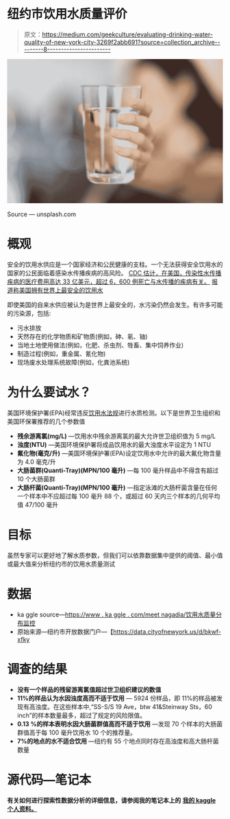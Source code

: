 # 纽约市饮用水质量评价

> 原文：<https://medium.com/geekculture/evaluating-drinking-water-quality-of-new-york-city-3269f2abb691?source=collection_archive---------8----------------------->

![](img/aacd7155e7597c267e146ca0e5c6097b.png)

Source — unsplash.com

# 概观

安全的饮用水供应是一个国家经济和公民健康的支柱。一个无法获得安全饮用水的国家的公民面临着感染水传播疾病的高风险。 [CDC 估计，在美国，传染性水传播疾病的医疗费用高达 33 亿美元，超过 6，600 例死亡与水传播的疾病有关。](https://www.circleofblue.org/2020/world/cdc-estimates-costs-of-waterborne-pathogens-in-the-united-states/) [报道称美国拥有世界上最安全的饮用水](https://www.cdc.gov/healthywater/drinking/public/water_quality.html)

即使美国的自来水供应被认为是世界上最安全的，水污染仍然会发生。有许多可能的污染源，包括:

*   污水排放
*   天然存在的化学物质和矿物质(例如，砷、氡、铀)
*   当地土地使用做法(例如，化肥、杀虫剂、牲畜、集中饲养作业)
*   制造过程(例如，重金属、氰化物)
*   现场废水处理系统故障(例如，化粪池系统)

# 为什么要试水？

美国环境保护署(EPA)经常违反[饮用水法规](https://www.epa.gov/dwreginfo/drinking-water-regulations)进行水质检测。以下是世界卫生组织和美国环保署推荐的几个参数值

*   **残余游离氯(mg/L)** —饮用水中残余游离氯的最大允许世卫组织值为 5 mg/L
*   **浊度(NTU)** —美国环境保护署将成品饮用水的最大浊度水平设定为 1 NTU
*   **氟化物(毫克/升)** —美国环境保护署(EPA)设定饮用水中允许的最大氟化物含量为 4.0 毫克/升
*   **大肠菌群(Quanti-Tray)(MPN/100 毫升)** —每 100 毫升样品中不得含有超过 10 个大肠菌群
*   **大肠杆菌(Quanti-Tray)(MPN/100 毫升)** —指定泳滩的大肠杆菌含量在任何一个样本中不应超过每 100 毫升 88 个，或超过 60 天内三个样本的几何平均值 47/100 毫升

# 目标

虽然专家可以更好地了解水质参数，但我们可以依靠数据集中提供的阈值、最小值或最大值来分析纽约市的饮用水质量测试

# 数据

*   ka ggle source—[https://www . ka ggle . com/meet nagadia/饮用水质量分布监控](https://www.kaggle.com/meetnagadia/drinking-water-quality-distributionmonitoring)
*   原始来源—纽约市开放数据门户—【https://data.cityofnewyork.us/d/bkwf-xfky 

# 调查的结果

*   **没有一个样品的残留游离氯值超过世卫组织建议的数值**
*   **11%的样品认为水因浊度高而不适于饮用** — 5924 份样品，即 11%的样品被发现有高浊度。在这些样本中,“SS-S/S 19 Ave，btw 41&Steinway Sts，60 inch”的样本数量最多，超过了规定的风险限值。
*   **0.13 %的样本表明水因大肠菌群值高而不适于饮用** —发现 70 个样本的大肠菌群值高于每 100 毫升饮用水 10 个的推荐量。
*   **7%的地点的水不适合饮用** —纽约有 55 个地点同时存在高浊度和高大肠杆菌数量

# 源代码—笔记本

**有关如何进行探索性数据分析的详细信息，请参阅我的笔记本上的** [**我的 kaggle 个人资料。**](https://www.kaggle.com/aashaymaheshwari/evaluating-drinking-water-quality-of-new-york-city)